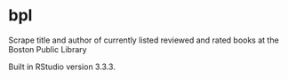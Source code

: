 # bpl
Scrape title and author of currently listed reviewed and rated books at the Boston Public Library

Built in RStudio version 3.3.3.
